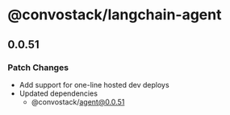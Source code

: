 # @convostack/langchain-agent

## 0.0.51

### Patch Changes

- Add support for one-line hosted dev deploys
- Updated dependencies
  - @convostack/agent@0.0.51
